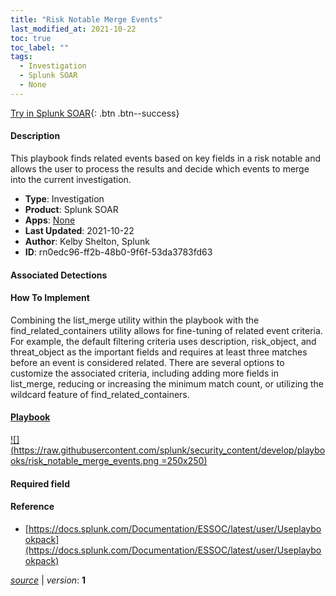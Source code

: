 ```yaml
---
title: "Risk Notable Merge Events"
last_modified_at: 2021-10-22
toc: true
toc_label: ""
tags:
  - Investigation
  - Splunk SOAR
  - None
---
```


[Try in Splunk SOAR](https://www.splunk.com/en_us/software/splunk-security-orchestration-and-automation.html){: .btn .btn--success}

#### Description

This playbook finds related events based on key fields in a risk notable and allows the user to process the results and decide which events to merge into the current investigation.

- **Type**: Investigation
- **Product**: Splunk SOAR
- **Apps**: [None](https://splunkbase.splunk.com/apps/#/search/None/product/soar)
- **Last Updated**: 2021-10-22
- **Author**: Kelby Shelton, Splunk
- **ID**: rn0edc96-ff2b-48b0-9f6f-53da3783fd63

#### Associated Detections


#### How To Implement
Combining the list_merge utility within the playbook with the find_related_containers utility allows for fine-tuning of related event criteria. For example, the default filtering criteria uses description, risk_object, and threat_object as the important fields and requires at least three matches before an event is considered related. There are several options to customize the associated criteria, including adding more fields in list_merge, reducing or increasing the minimum match count, or utilizing the wildcard feature of find_related_containers.

#### [Playbook](https://splunk.github.io/soar-playbook-viewer/?playbook=https://raw.githubusercontent.com/phantomcyber/playbooks/latest/risk_notable_merge_events.json)

[![](https://raw.githubusercontent.com/splunk/security_content/develop/playbooks/risk_notable_merge_events.png =250x250)](https://splunk.github.io/soar-playbook-viewer/?playbook=https://raw.githubusercontent.com/phantomcyber/playbooks/latest/risk_notable_merge_events.json)

#### Required field


#### Reference

* [https://docs.splunk.com/Documentation/ESSOC/latest/user/Useplaybookpack](https://docs.splunk.com/Documentation/ESSOC/latest/user/Useplaybookpack)




[*source*](https://github.com/splunk/security_content/tree/develop/playbooks/risk_notable_merge_events.yml) \| *version*: **1**